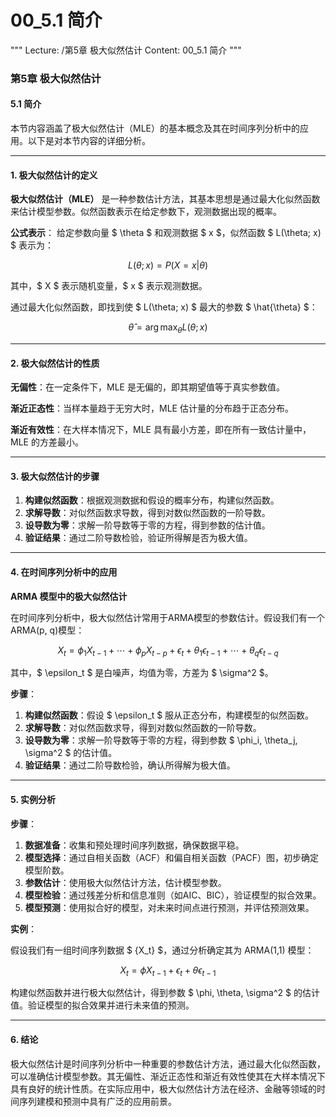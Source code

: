 # 00_5.1 简介

"""
Lecture: /第5章 极大似然估计
Content: 00_5.1 简介
"""

### 第5章 极大似然估计

#### 5.1 简介

本节内容涵盖了极大似然估计（MLE）的基本概念及其在时间序列分析中的应用。以下是对本节内容的详细分析。

---

#### 1. 极大似然估计的定义

**极大似然估计（MLE）** 是一种参数估计方法，其基本思想是通过最大化似然函数来估计模型参数。似然函数表示在给定参数下，观测数据出现的概率。

**公式表示**：
给定参数向量 $ \theta $ 和观测数据 $ x $，似然函数 $ L(\theta; x) $ 表示为：

$$ L(\theta; x) = P(X = x | \theta) $$

其中，$ X $ 表示随机变量，$ x $ 表示观测数据。

通过最大化似然函数，即找到使 $ L(\theta; x) $ 最大的参数 $ \hat{\theta} $：

$$ \hat{\theta} = \arg\max_\theta L(\theta; x) $$

---

#### 2. 极大似然估计的性质

**无偏性**：在一定条件下，MLE 是无偏的，即其期望值等于真实参数值。

**渐近正态性**：当样本量趋于无穷大时，MLE 估计量的分布趋于正态分布。

**渐近有效性**：在大样本情况下，MLE 具有最小方差，即在所有一致估计量中，MLE 的方差最小。

---

#### 3. 极大似然估计的步骤

1. **构建似然函数**：根据观测数据和假设的概率分布，构建似然函数。
2. **求解导数**：对似然函数求导数，得到对数似然函数的一阶导数。
3. **设导数为零**：求解一阶导数等于零的方程，得到参数的估计值。
4. **验证结果**：通过二阶导数检验，验证所得解是否为极大值。

---

#### 4. 在时间序列分析中的应用

**ARMA 模型中的极大似然估计**

在时间序列分析中，极大似然估计常用于ARMA模型的参数估计。假设我们有一个ARMA(p, q)模型：

$$ X_t = \phi_1 X_{t-1} + \cdots + \phi_p X_{t-p} + \epsilon_t + \theta_1 \epsilon_{t-1} + \cdots + \theta_q \epsilon_{t-q} $$

其中，$ \epsilon_t $ 是白噪声，均值为零，方差为 $ \sigma^2 $。

**步骤**：

1. **构建似然函数**：假设 $ \epsilon_t $ 服从正态分布，构建模型的似然函数。
2. **求解导数**：对似然函数求导，得到对数似然函数的一阶导数。
3. **设导数为零**：求解一阶导数等于零的方程，得到参数 $ \phi_i, \theta_j, \sigma^2 $ 的估计值。
4. **验证结果**：通过二阶导数检验，确认所得解为极大值。

---

#### 5. 实例分析

**步骤**：

1. **数据准备**：收集和预处理时间序列数据，确保数据平稳。
2. **模型选择**：通过自相关函数（ACF）和偏自相关函数（PACF）图，初步确定模型阶数。
3. **参数估计**：使用极大似然估计方法，估计模型参数。
4. **模型检验**：通过残差分析和信息准则（如AIC、BIC），验证模型的拟合效果。
5. **模型预测**：使用拟合好的模型，对未来时间点进行预测，并评估预测效果。

**实例**：

假设我们有一组时间序列数据 $ \{X_t\} $，通过分析确定其为 ARMA(1,1) 模型：

$$ X_t = \phi X_{t-1} + \epsilon_t + \theta \epsilon_{t-1} $$

构建似然函数并进行极大似然估计，得到参数 $ \phi, \theta, \sigma^2 $ 的估计值。验证模型的拟合效果并进行未来值的预测。

---

#### 6. 结论

极大似然估计是时间序列分析中一种重要的参数估计方法，通过最大化似然函数，可以准确估计模型参数。其无偏性、渐近正态性和渐近有效性使其在大样本情况下具有良好的统计性质。在实际应用中，极大似然估计方法在经济、金融等领域的时间序列建模和预测中具有广泛的应用前景。
